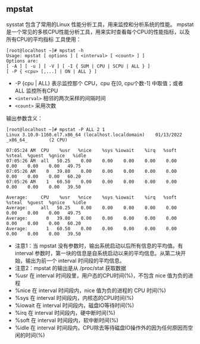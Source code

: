 ## mpstat

sysstat 包含了常用的Linux 性能分析工具，用来监控和分析系统的性能。
mpstat 是一个常见的多核CPU性能分析工具，用来实时查看每个CPU的性能指标，以及所有CPU的平均指标
工具使用：

```shell
[root@localhost ~]# mpstat -h
Usage: mpstat [ options ] [ <interval> [ <count> ] ]
Options are:
[ -A ] [ -u ] [ -V ] [ -I { SUM | CPU | SCPU | ALL } ]
[ -P { <cpu> [,...] | ON | ALL } ]
```

- -P {cpu | ALL} 表示监控那个 CPU，cpu 在[0, cpu个数-1] 中取值；或者 ALL 监控所有CPU
- `<interval>` 相邻的两次采样的间隔时间
- `<count>` 采用次数

输出参数含义：

```shell
[root@localhost ~]# mpstat -P ALL 2 1
Linux 3.10.0-1160.el7.x86_64 (localhost.localdomain)    01/13/2022      _x86_64_        (2 CPU)

07:05:24 AM  CPU    %usr   %nice    %sys %iowait    %irq   %soft  %steal  %guest  %gnice   %idle
07:05:26 AM  all   50.25    0.00    0.00    0.00    0.00    0.00    0.00    0.00    0.00   49.75
07:05:26 AM    0   39.80    0.00    0.00    0.00    0.00    0.00    0.00    0.00    0.00   60.20
07:05:26 AM    1   60.50    0.00    0.00    0.00    0.00    0.00    0.00    0.00    0.00   39.50

Average:     CPU    %usr   %nice    %sys %iowait    %irq   %soft  %steal  %guest  %gnice   %idle
Average:     all   50.25    0.00    0.00    0.00    0.00    0.00    0.00    0.00    0.00   49.75
Average:       0   39.80    0.00    0.00    0.00    0.00    0.00    0.00    0.00    0.00   60.20
Average:       1   60.50    0.00    0.00    0.00    0.00    0.00    0.00    0.00    0.00   39.50
```

- 注意1：当 mpstat 没有参数时，输出系统启动以后所有信息的平均值。有 interval 参数时，第一块的信息是自系统启动以来的平均信息。从第二块开始，输出为前一个 interval 时间段的平均信息。
- 注意2：mpstat 的输出是从 /proc/stat 获取数据
- %usr 在 interval 时间段里，用户态的CPU时间(%)，不包含 nice 值为负的进程
- %nice 在 interval 时间段内，nice 值为负的进程的 CPU 时间(%)
- %sys 在 interval 时间段内，内核态的CPU时间(%)
- %iowait 在 interval 时间段内，磁盘IO等待时间(%)
- %irq 在 interval 时间段内，硬中断时间(%)
- %soft 在 interval 时间段内，软中断时间(%)
- %idle 在 interval 时间段内，CPU除去等待磁盘IO操作外的因为任何原因而空闲的时间(%) 